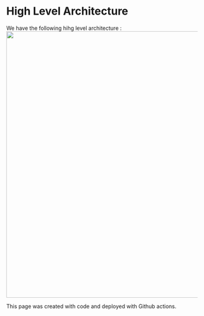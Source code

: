 # High Level Architecture 

We have the following hihg level architecture :
<img src="/wiki/download/attachments/{your_page_id}/high_level_architecture.png" width="1000" height="700">

This page was created with code and deployed with Github actions. 